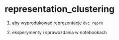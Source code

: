 # representation_clustering

1. aby wyprodukować reprezentacje
```dvc repro```

2. eksperymenty i sprawozdania w notebookach